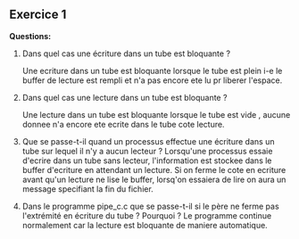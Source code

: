 ## Exercice 1

**Questions:**

1. Dans quel cas une écriture dans un tube est bloquante ?
    
    Une ecriture dans un tube est bloquante lorsque le tube est plein i-e le buffer de lecture est rempli et n'a pas encore ete lu pr liberer l'espace.

2. Dans quel cas une lecture dans un tube est bloquante ?

    Une lecture dans un tube est bloquante lorsque le tube est vide , aucune donnee n'a encore ete ecrite dans le tube cote lecture.

3. Que se passe-t-il quand un processus effectue une écriture dans un tube sur lequel il n'y a aucun lecteur ?
    Lorsqu'une processus essaie d'ecrire dans un tube sans lecteur, l'information est stockee dans le buffer d'ecriture en attendant un lecture.
    Si on ferme le cote en ecriture avant qu'un lecture ne lise le buffer, lorsq'on essaiera de lire on aura un message specifiant la fin du fichier.

4. Dans le programme pipe_c.c que se passe-t-il si le père ne ferme pas l'extrémité en écriture du tube ? Pourquoi ?
    Le programme continue normalement car la lecture est bloquante de maniere automatique.

